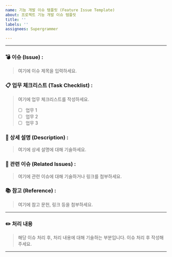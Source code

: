 ```yaml
---
name: 기능 개발 이슈 템플릿 (Feature Issue Template)
about: 프로젝트 기능 개발 이슈 템플릿
title: ''
labels: ''
assignees: Supergrammer

---
```


***

### 💣 이슈 (Issue) :

> 여기에 이슈 제목을 입력하세요.

### 📋 업무 체크리스트 (Task Checklist) :

> 여기에 업무 체크리스트를 작성하세요.
>
> - [ ] 업무 1
> - [ ] 업무 2
> - [ ] 업무 3

### 📜 상세 설명 (Description) :

> 여기에 상세 설명에 대해 기술하세요.

### 🔗 관련 이슈 (Related Issues) :

> 여기에 관련 이슈에 대해 기술하거나 링크를 첨부하세요.

### 📚 참고 (Reference) :

> 여기에 참고 문헌, 링크 등을 첨부하세요.

***

### ✏️ 처리 내용

> 해당 이슈 처리 후, 처리 내용에 대해 기술하는 부분입니다.
> 이슈 처리 후 작성해 주세요.

***
